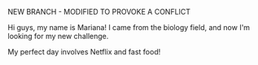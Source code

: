 NEW BRANCH - MODIFIED TO PROVOKE A CONFLICT

Hi guys, my name is Mariana! I came from the biology field, and now I'm looking for my new challenge.

My perfect day involves Netflix and fast food!
